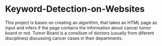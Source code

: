 # Keyword-Detection-on-Websites
This project is basen on creating an algorithm, that takes an HTML page as input and infers if the page contains the information about cancer tumor board or not.  Tumor Board is a consilium of doctors (usually from diferent disciplines) discussing cancer cases in their departments.
